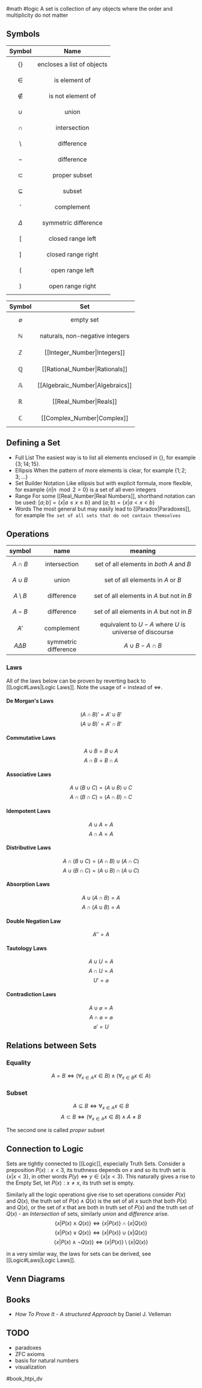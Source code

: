 #math #logic 
A set is collection of any objects where the order and multiplicity do not matter


## Symbols

| Symbol | Name |
|:---:|:---:|
| $$\{\}$$| encloses a list of objects|
| $$\in$$ | is element of |
| $$\notin$$ | is not element of |
| $$\cup$$ | union |
| $$\cap$$ | intersection |
| $$\setminus$$ | difference |
| $$-$$ | difference |
| $$\subset$$ | proper subset |
| $$\subseteq$$ | subset |
| $$'$$ | complement |
| $$\Delta $$ | symmetric difference |
| $$[$$ | closed range left |
| $$]$$ | closed range right |
| $$($$ | open range left |
| $$)$$ | open range right |


| Symbol | Set |
|:---:|:---:|
| $$\varnothing$$ | empty set |
| $$\mathbb{N}$$| naturals, non-negative integers |
| $$\mathbb{Z}$$ | [[Integer_Number\|Integers]] |
| $$\mathbb{Q}$$ | [[Rational_Number\|Rationals]] |
| $$\mathbb{A}$$ | [[Algebraic_Number\|Algebraics]] |
| $$\mathbb{R}$$ | [[Real_Number\|Reals]] |
| $$\mathbb{C}$$ | [[Complex_Number\|Complex]] |

## Defining a Set

- Full List
The easiest way is to list all elements enclosed in $\{\}$, for example $\{3;14;15\}$.
- Ellipsis
When the pattern of more elements is clear, for example $\{1;2;3;\ldots\}$
- Set Builder Notation
Like ellipsis but with explicit formula, more flexible, for example $\{n \vert n \mod 2 = 0\}$ is a set of all even integers
- Range
For some [[Real_Number|Real Numbers]], shorthand notation can be used: $[a; b] = \{x | a \leq x \leq b\}$ and $(a; b) = \{x | a < x < b\}$
- Words
The most general but may easily lead to [[Paradox|Paradoxes]], for example `The set of all sets that do not contain themselves`

## Operations

|symbol | name | meaning |
| :---:| :---: | :---:|
| $$A \cap B$$ | intersection | set of all elements in *both* $A$ and $B$|
| $$A \cup B$$ | union | set of all elements in $A$ or $B$|
| $$A \setminus B$$ | difference | set of all elements in $A$ but not in $B$|
| $$A - B$$ | difference | set of all elements in $A$ but not in $B$|
| $$A'$$ | complement | equivalent to $U - A$ where $U$ is universe of discourse |
| $$A \Delta B$$ | symmetric difference | $A \cup B - A \cap B$|

### Laws

All of the laws below can be proven by reverting back to [[Logic#Laws|Logic Laws]]. Note the usage of $=$ instead of $\Leftrightarrow$.

#### De Morgan's Laws
$$(A \cap B)' = A' \cup B'$$
$$(A \cup B)' = A' \cap B'$$

#### Commutative Laws
$$A \cup B = B \cup A$$
$$A \cap B = B \cap A$$

#### Associative Laws
$$A \cup (B \cup C) = (A \cup B) \cup C$$
$$A \cap (B \cap C) = (A \cap B) \cap C$$

#### Idempotent Laws
$$A \cup A = A$$
$$A \cap A = A$$

#### Distributive Laws
$$A \cap (B \cup C) = (A \cap B) \cup (A \cap C)$$
$$A \cup (B \cap C) = (A \cup B) \cap (A \cup C)$$

#### Absorption Laws
$$A \cup (A \cap B) = A$$
$$A \cap (A \cup B) = A$$

#### Double Negation Law
$$A'' = A$$

#### Tautology Laws
$$A \cup U = A$$
$$A \cap U = A$$
$$U' = \varnothing$$

#### Contradiction Laws
$$A \cup \varnothing = A$$
$$A \cap \varnothing = \varnothing$$
$$\varnothing' = U$$

## Relations between Sets

### Equality
$$A = B \Leftrightarrow \left(\forall_{x \in A} x \in B \right) \land \left(\forall_{x \in B} x \in A \right)$$

### Subset
$$A \subseteq B \Leftrightarrow \forall_{x \in A} x\in B$$
$$A \subset B \Leftrightarrow \left(\forall_{x \in A} x\in B\right) \land A \neq B$$

The second one is called *proper* subset

## Connection to Logic
Sets are tightly connected to [[Logic]], especially Truth Sets.
Consider a preposition $P(x): x < 3$, its truthness depends on $x$  and so its truth set is $\{x \vert x < 3\}$, in other words $P(y) \Leftrightarrow y \in \{x \vert x < 3\}$.
This naturally gives a rise to the Empty Set, let $P(x): x \neq x$, its truth set is empty.

Similarly all the logic operations give rise to set operations
consider $P(x)$ and $Q(x)$, the truth set of $P(x) \land Q(x)$ is the set of all $x$ such that both $P(x)$ and $Q(x)$, or the set of $x$ that are both in truth set of $P(x)$ and the truth set of $Q(x)$ - an *Intersection* of sets, similarly *union* and *difference* arise.
$$\{x \vert P(x) \land Q(x)\} \Leftrightarrow \{x \vert P(x)\} \cap \{x \vert Q(x)\}$$ 
$$\{x \vert P(x) \lor Q(x)\} \Leftrightarrow \{x \vert P(x)\} \cup \{x \vert Q(x)\}$$ 
$$\{x \vert P(x) \land \lnot Q(x)\} \Leftrightarrow \{x \vert P(x)\} \setminus \{x \vert Q(x)\}$$ 

in a very similar way, the laws for sets can be derived, see [[Logic#Laws|Logic Laws]].

## Venn Diagrams


## Books
- *How To Prove It - A structured Approach* by Daniel J. Velleman

## TODO
- paradoxes
- ZFC axioms
- basis for natural numbers
- visualization

#book_htpi_dv 